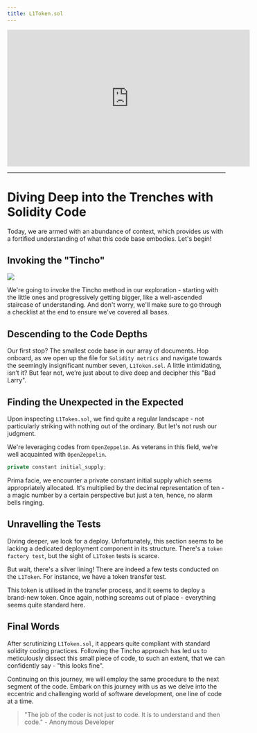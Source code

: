 ```yaml
---
title: L1Token.sol
---
```


<iframe width="560" height="315" src="https://www.youtube.com/embed/nMraeBRAiIs?si=dg905eCg_xzr1x5I" title="YouTube video player" frameborder="0" allow="accelerometer; autoplay; clipboard-write; encrypted-media; gyroscope; picture-in-picture; web-share" allowfullscreen></iframe>

---

# Diving Deep into the Trenches with Solidity Code

Today, we are armed with an abundance of context, which provides us with a fortified understanding of what this code base embodies. Let's begin!

## Invoking the "Tincho"

![](https://cdn.videotap.com/KbfZIIwRu0i6v3I4hHUH-9.1.png)

We're going to invoke the Tincho method in our exploration - starting with the little ones and progressively getting bigger, like a well-ascended staircase of understanding. And don't worry, we'll make sure to go through a checklist at the end to ensure we've covered all bases.

## Descending to the Code Depths

Our first stop? The smallest code base in our array of documents. Hop onboard, as we open up the file for `Solidity metrics` and navigate towards the seemingly insignificant number seven, `L1Token.sol`. A little intimidating, isn’t it? But fear not, we’re just about to dive deep and decipher this "Bad Larry".

## Finding the Unexpected in the Expected

Upon inspecting `L1Token.sol`, we find quite a regular landscape - not particularly striking with nothing out of the ordinary. But let's not rush our judgment.

We're leveraging codes from `OpenZeppelin`. As veterans in this field, we’re well acquainted with `OpenZeppelin`.

```js
private constant initial_supply;
```

Prima facie, we encounter a private constant initial supply which seems appropriately allocated. It's multiplied by the decimal representation of ten - a magic number by a certain perspective but just a ten, hence, no alarm bells ringing.

## Unravelling the Tests

Diving deeper, we look for a deploy. Unfortunately, this section seems to be lacking a dedicated deployment component in its structure. There's a `token factory test`, but the sight of `L1Token` tests is scarce.

But wait, there's a silver lining! There are indeed a few tests conducted on the `L1Token`. For instance, we have a token transfer test.

This token is utilised in the transfer process, and it seems to deploy a brand-new token. Once again, nothing screams out of place - everything seems quite standard here.

## Final Words

After scrutinizing `L1Token.sol`, it appears quite compliant with standard solidity coding practices. Following the Tincho approach has led us to meticulously dissect this small piece of code, to such an extent, that we can confidently say - "this looks fine".

Continuing on this journey, we will employ the same procedure to the next segment of the code. Embark on this journey with us as we delve into the eccentric and challenging world of software development, one line of code at a time.

> "The job of the coder is not just to code. It is to understand and then code." - Anonymous Developer
